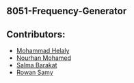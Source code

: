 ## 8051-Frequency-Generator
## Contributors:
 - [Mohammad Helaly](https://github.com/MohammadHelaly)
 - [Nourhan Mohamed](https://github.com/NourhanMohamed21)
 - [Salma Barakat](https://github.com/salma-barakat)
 - [Rowan Samy](https://github.com/RowanSamy)

